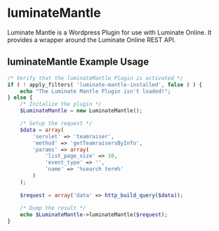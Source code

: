 # luminateMantle
Luminate Mantle is a Wordpress Plugin for use with Luminate Online. It provides a wrapper around the Luminate Online REST API.

luminateMantle Example Usage
----------------------------

```  php
/* Verify that the luminateMantle Plugin is activated */
if ( ! apply_filters( 'luminate-mantle-installed', false ) ) {
	echo "The Luminate Mantle Plugin isn't loaded!";
} else {
	/* Initalize the plugin */
	$LuminateMantle = new LuminateMantle();

	/* Setup the request */
	$data = array(
		'servlet' => 'teamraiser',
		'method' => 'getTeamraisersByInfo',
		'params' => array(
			'list_page_size' => 10,
			'event_type' => '',
			'name' => '%search term%'
		)
	);
                        
	$request = array('data' => http_build_query($data));
               
	/* Dump the result */
	echo $LuminateMantle->luminateMantle($request);
}
```